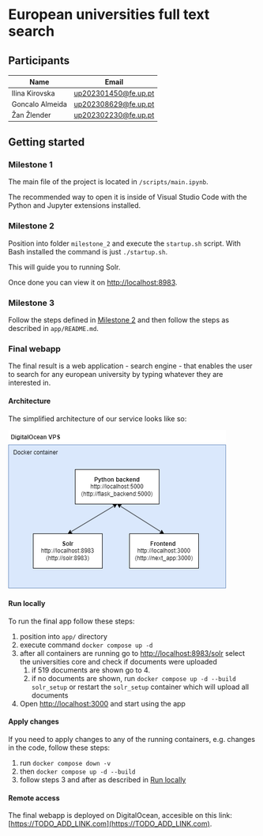 # European universities full text search

## Participants

| Name            | Email                |
| --------------- | -------------------- |
| Ilina Kirovska  | up202301450@fe.up.pt |
| Goncalo Almeida | up202308629@fe.up.pt |
| Žan Žlender     | up202302230@fe.up.pt |

## Getting started

### Milestone 1

The main file of the project is located in `/scripts/main.ipynb`.

The recommended way to open it is inside of Visual Studio Code with the Python and Jupyter extensions installed.

### Milestone 2

Position into folder `milestone_2` and execute the `startup.sh` script. With Bash installed the command is just `./startup.sh`.

This will guide you to running Solr.

Once done you can view it on [http://localhost:8983](http://localhost:8983).

### Milestone 3

Follow the steps defined in [Milestone 2](#milestone-2) and then follow the steps as described in `app/README.md`.

### Final webapp

The final result is a web application - search engine - that enables the user to search for any european university by typing whatever they are interested in.

#### Architecture

The simplified architecture of our service looks like so:

[![Arthictecture](./docs/milestone_3/architecture.png)](./docs/milestone_3/architecture.png)

#### Run locally

To run the final app follow these steps:

1. position into `app/` directory
2. execute command `docker compose up -d`
3. after all containers are running go to [http://localhost:8983/solr](http://localhost:8983/solr) select the universities core and check if documents were uploaded
   1. if 519 documents are shown go to 4.
   2. if no documents are shown, run `docker compose up -d --build solr_setup` or restart the `solr_setup` container which will upload all documents
4. Open [http://localhost:3000](http://localhost:3000) and start using the app

#### Apply changes

If you need to apply changes to any of the running containers, e.g. changes in the code, follow these steps:

1. run `docker compose down -v`
2. then `docker compose up -d --build`
3. follow steps 3 and after as described in [Run locally](#run-locally)

#### Remote access

The final webapp is deployed on DigitalOcean, accesible on this link: [https://TODO_ADD_LINK.com](https://TODO_ADD_LINK.com).
